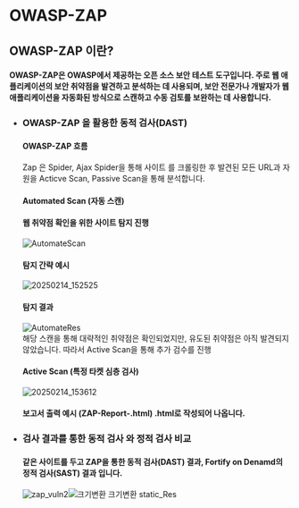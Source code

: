 # OWASP-ZAP
## OWASP-ZAP 이란?
#### OWASP-ZAP은 OWASP에서 제공하는 오픈 소스 보안 테스트 도구입니다. 주로 웹 애플리케이션의 보안 취약점을 발견하고 분석하는 데 사용되며, 보안 전문가나 개발자가 웹 애플리케이션을 자동화된 방식으로 스캔하고 수동 검토를 보완하는 데 사용합니다. 

- ### OWASP-ZAP 을 활용한 동적 검사(DAST)
  #### OWASP-ZAP 흐름
  Zap 은 Spider, Ajax Spider을 통해 사이트 를 크롤링한 후 발견된 모든 URL과 자원을 Acticve Scan, Passive Scan을 통해 분석합니다.
  #### Automated Scan (자동 스캔)
  #### 웹 취약점 확인을 위한 사이트 탐지 진행
  ![AutomateScan](https://github.com/user-attachments/assets/4f18c675-bf21-4faa-ab8c-42207c25185a)
  #### 탐지 간략 예시
  ![20250214_152525](https://github.com/user-attachments/assets/99bd5a0a-5748-4b55-bc9f-edd09443c1ca)
  #### 탐지 결과 
  ![AutomateRes](https://github.com/user-attachments/assets/e21e60fd-12a7-408c-9dde-29d3fd019255)  
  해당 스캔을 통해 대략적인 취약점은 확인되었지만, 유도된 취약점은 아직 발견되지 않았습니다. 따라서 Active Scan을 통해 추가 검수를 진행
  #### Active Scan (특정 타켓 심층 검사)
  ![20250214_153612](https://github.com/user-attachments/assets/51264f24-df93-4ede-bb08-d4d75baf3a77)
  #### 보고서 출력 예시 (ZAP-Report-.html) .html로 작성되어 나옵니다.
 - ### 검사 결과를 통한 동적 검사 와 정적 검사 비교
   #### 같은 사이트를 두고 ZAP을 통한 동적 검사(DAST) 결과, Fortify on Denamd의 정적 검사(SAST) 결과 입니다.
   ![zap_vuln2](https://github.com/user-attachments/assets/80bc8d85-5d8b-498b-8dbd-a4bb18c991e3)![크기변환 크기변환 static_Res](https://github.com/user-attachments/assets/8ef7cb38-21d4-4096-951a-c554a1697761)




 



  
  

